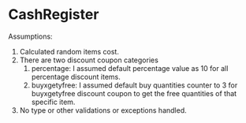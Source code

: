 # CashRegister

Assumptions:
1) Calculated random items cost.
2) There are two discount coupon categories 
      1) percentage: I assumed default percentage value as 10 for all percentage discount items.
      2) buyxgetyfree: I assumed default buy quantities counter to 3 for buyxgetyfree discount coupon to get the free quantities of that specific item.
3) No type or other validations or exceptions handled.
